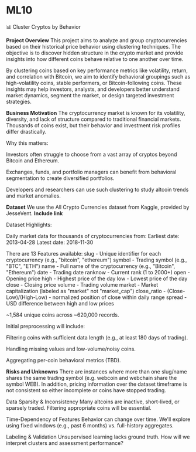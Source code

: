 # ML10
📊 Cluster Cryptos by Behavior

**Project Overview**
This project aims to analyze and group cryptocurrencies based on their historical price behavior using clustering techniques. The objective is to discover hidden structure in the crypto market and provide insights into how different coins behave relative to one another over time.

By clustering coins based on key performance metrics like volatility, return, and correlation with Bitcoin, we aim to identify behavioral groupings such as high-volatility coins, stable performers, or Bitcoin-following coins. These insights may help investors, analysts, and developers better understand market dynamics, segment the market, or design targeted investment strategies.

**Business Motivation**
The cryptocurrency market is known for its volatility, diversity, and lack of structure compared to traditional financial markets. Thousands of coins exist, but their behavior and investment risk profiles differ drastically.

Why this matters:

Investors often struggle to choose from a vast array of cryptos beyond Bitcoin and Ethereum.

Exchanges, funds, and portfolio managers can benefit from behavioral segmentation to create diversified portfolios.

Developers and researchers can use such clustering to study altcoin trends and market anomalies.

**Dataset**
We use the All Crypto Currencies dataset from Kaggle, provided by JesseVent. **Include link**

Dataset Highlights:

Daily market data for thousands of cryptocurrencies from:
Earliest date: 2013-04-28
Latest date: 2018-11-30

There are 13 Features available:
slug - Unique identifier for each cryptocurrency (e.g., "bitcoin", "ethereum")
symbol - Trading symbol (e.g., "BTC", "ETH")
name - Full name of the cryptocurrency (e.g., "Bitcoin", "Ethereum")
date - Trading date
ranknow - Current rank (1 to 2000+)
open - Opening price 
high - Highest price of the day 
low - Lowest price of the day 
close - Closing price 
volume - Trading volume 
market - Market capitalization (labeled as "market" not "market_cap")
close_ratio - (Close-Low)/(High-Low) - normalized position of close within daily range
spread - USD difference between high and low prices

~1,584 unique coins across ~620,000 records.

Initial preprocessing will include:

Filtering coins with sufficient data length (e.g., at least 180 days of trading).

Handling missing values and low-volume/noisy coins.

Aggregating per-coin behavioral metrics (TBD).

**Risks and Unknowns**
There are instances where more than one slug/name shares the same trading symbol (e.g. webcoin and webchain share the symbol WEB). In addition, pricing information over the dataset timeframe is not consistent so either incomplete or coins have stopped trading.

Data Sparsity & Inconsistency
Many altcoins are inactive, short-lived, or sparsely traded. Filtering appropriate coins will be essential.

Time-Dependency of Features
Behavior can change over time. We'll explore using fixed windows (e.g., past 6 months) vs. full-history aggregates.

Labeling & Validation
Unsupervised learning lacks ground truth. How will we interpret clusters and assessment performance?


